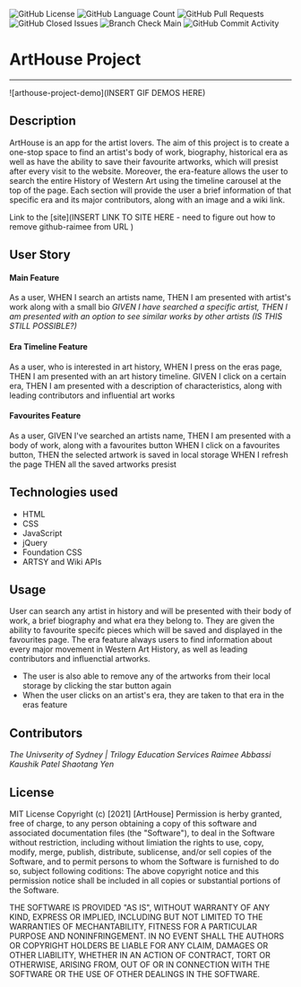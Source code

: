 <img alt="GitHub License" src="https://img.shields.io/apm/l/vim-mode">  <img alt="GitHub Language Count" src="https://img.shields.io/github/languages/count/Raimeeab/arthouse-project">  <img alt="GitHub Pull Requests" src="https://img.shields.io/github/pulls/detail/state/Raimeeab/arthouse-project/6">  <img alt="GitHub Closed Issues" src="https://img.shields.io/github/issues-closed-raw/Raimeeab/arthouse-project">  <img alt="Branch Check Main" src="https://img.shields.io/github/checks-status/RaimeeAb/arthouse-project/main">  <img alt="GitHub Commit Activity" src="https://img.shields.io/github/commit-activity/w/Raimeeab/arthouse-project">


# ArtHouse Project
---
![arthouse-project-demo](INSERT GIF DEMOS HERE)


## Description

ArtHouse is an app for the artist lovers. The aim of this project is to create a one-stop space to find an artist's body of work, biography, historical era as well as have the ability to save their favourite artworks, which will presist after every visit to the website. Moreover, the era-feature allows the user to search the entire History of Western Art using the timeline carousel at the top of the page. Each section will provide the user a brief information of that specific era and its major contributors, along with an image and a wiki link. 

Link to the [site](INSERT LINK TO SITE HERE - need to figure out how to remove github-raimee from URL )

## User Story 

#### Main Feature
As a user, 
WHEN I search an artists name,
THEN I am presented with artist's work along with a small bio
*GIVEN I have searched a specific artist, 
THEN I am presented with an option to see similar works by other artists  (IS THIS STILL POSSIBLE?)*

#### Era Timeline Feature
As a user, who is interested in art history, 
WHEN I press on the eras page, 
THEN I am presented with an art history timeline. 
GIVEN I click on a certain era, 
THEN I am presented with a description of characteristics, 
along with leading contributors and influential art works

#### Favourites Feature
As a user, 
GIVEN I've searched an artists name, 
THEN I am presented with a body of work, along with a favourites button
WHEN I click on a favourites button, 
THEN the selected artwork is saved in local storage
WHEN I refresh the page
THEN all the saved artworks presist 

## Technologies used 

- HTML
- CSS
- JavaScript
- jQuery
- Foundation CSS
- ARTSY and Wiki APIs

## Usage 

User can search any artist in history and will be presented with their body of work, a brief biography and what era they belong to. They are given the ability to favourite specifc pieces which will be saved and displayed in the favourites page. The era feature always users to find information about every major movement in Western Art History, as well as leading contributors and influenctial artworks. 

- The user is also able to remove any of the artworks from their local storage by clicking the star button again 
- When the user clicks on an artist's era, they are taken to that era in the eras feature 


## Contributors

*The Univserity of Sydney | Trilogy Education Services*
*Raimee Abbassi*
*Kaushik Patel*
*Shaotang Yen*

## License 

MIT License
Copyright (c) [2021] [ArtHouse]
Permission is herby granted, free of charge, to any person obtaining a copy of this software and associated documentation files (the "Software"), to deal in the Software without restriction, including without limiation the rights to use, copy, modify, merge, publish, distribute, sublicense, and/or sell copies of the Software, and to permit persons to whom the Software is furnished to do so, subject following coditions: 
The above copyright notice and this permission notice shall be included in all copies or substantial portions of the Software. 

THE SOFTWARE IS PROVIDED "AS IS", WITHOUT WARRANTY OF ANY KIND, EXPRESS OR IMPLIED, INCLUDING BUT NOT LIMITED TO THE WARRANTIES OF MECHANTABILITY, FITNESS FOR A PARTICULAR PURPOSE AND NONINFRINGEMENT. IN NO EVENT SHALL THE AUTHORS OR COPYRIGHT HOLDERS BE LIABLE FOR ANY CLAIM, DAMAGES OR OTHER LIABILITY, WHETHER IN AN ACTION OF CONTRACT, TORT OR OTHERWISE, ARISING FROM, OUT OF OR IN CONNECTION WITH THE SOFTWARE OR THE USE OF OTHER DEALINGS IN THE SOFTWARE.  